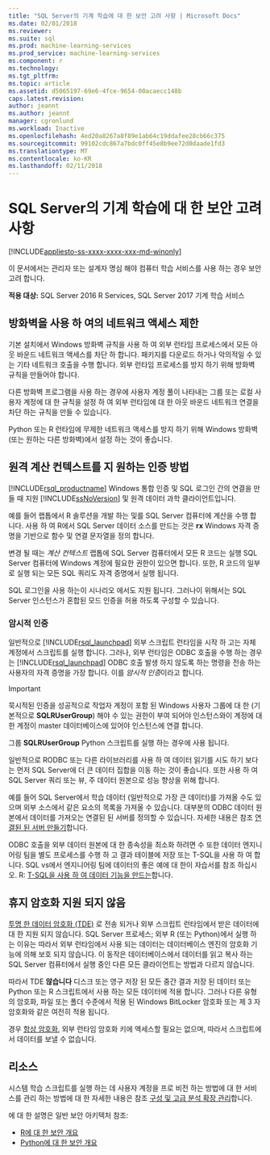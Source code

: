 ```yaml
---
title: "SQL Server의 기계 학습에 대 한 보안 고려 사항 | Microsoft Docs"
ms.date: 02/01/2018
ms.reviewer: 
ms.suite: sql
ms.prod: machine-learning-services
ms.prod_service: machine-learning-services
ms.component: r
ms.technology: 
ms.tgt_pltfrm: 
ms.topic: article
ms.assetid: d5065197-69e6-4fce-9654-00acaecc148b
caps.latest.revision: 
author: jeannt
ms.author: jeannt
manager: cgronlund
ms.workload: Inactive
ms.openlocfilehash: 4ed20a8267a8f89e1ab64c19ddafee28cb66c375
ms.sourcegitcommit: 99102cdc867a7bdc0ff45e8b9ee72d0daade1fd3
ms.translationtype: MT
ms.contentlocale: ko-KR
ms.lasthandoff: 02/11/2018
---
```

# <a name="security-considerations-for-machine-learning-in-sql-server"></a>SQL Server의 기계 학습에 대 한 보안 고려 사항
[!INCLUDE[appliesto-ss-xxxx-xxxx-xxx-md-winonly](../../includes/appliesto-ss-xxxx-xxxx-xxx-md-winonly.md)]

이 문서에서는 관리자 또는 설계자 명심 해야 컴퓨터 학습 서비스를 사용 하는 경우 보안 고려 합니다.

**적용 대상:** SQL Server 2016 R Services, SQL Server 2017 기계 학습 서비스

## <a name="use-a-firewall-to-restrict-network-access"></a>방화벽을 사용 하 여의 네트워크 액세스 제한

기본 설치에서 Windows 방화벽 규칙을 사용 하 여 외부 런타임 프로세스에서 모든 아웃 바운드 네트워크 액세스를 차단 하 합니다. 패키지를 다운로드 하거나 악의적일 수 있는 기타 네트워크 호출을 수행 합니다. 외부 런타임 프로세스를 방지 하기 위해 방화벽 규칙을 만들어야 합니다.

다른 방화벽 프로그램을 사용 하는 경우에 사용자 계정 풀이 나타내는 그룹 또는 로컬 사용자 계정에 대 한 규칙을 설정 하 여 외부 런타임에 대 한 아웃 바운드 네트워크 연결을 차단 하는 규칙을 만들 수 있습니다.

Python 또는 R 런타임에 무제한 네트워크 액세스를 방지 하기 위해 Windows 방화벽 (또는 원하는 다른 방화벽)에서 설정 하는 것이 좋습니다.

## <a name="authentication-methods-supported-for-remote-compute-contexts"></a>원격 계산 컨텍스트를 지 원하는 인증 방법

[!INCLUDE[rsql_productname](../../includes/rsql-productname-md.md)] Windows 통합 인증 및 SQL 로그인 간의 연결을 만들 때 지원 [!INCLUDE[ssNoVersion](../../includes/ssnoversion-md.md)] 및 원격 데이터 과학 클라이언트입니다.

예를 들어 랩톱에서 R 솔루션을 개발 하는 및를 SQL Server 컴퓨터에 계산을 수행 합니다. 사용 하 여 R에서 SQL Server 데이터 소스를 만드는 것은 **rx** Windows 자격 증명을 기반으로 함수 및 연결 문자열을 정의 합니다.

변경 될 때는 _계산 컨텍스트_ 랩톱에 SQL Server 컴퓨터에서 모든 R 코드는 실행 SQL Server 컴퓨터에 Windows 계정에 필요한 권한이 있으면 합니다. 또한, R 코드의 일부로 실행 되는 모든 SQL 쿼리도 자격 증명에서 실행 됩니다.

SQL 로그인을 사용 하는이 시나리오 에서도 지원 됩니다. 그러나이 위해서는 SQL Server 인스턴스가 혼합된 모드 인증을 허용 하도록 구성할 수 있습니다.

### <a name="implied-authentication"></a>암시적 인증

 일반적으로 [!INCLUDE[rsql_launchpad](../../includes/rsql-launchpad-md.md)] 외부 스크립트 런타임을 시작 하 고는 자체 계정에서 스크립트를 실행 합니다. 그러나, 외부 런타임은 ODBC 호출을 수행 하는 경우는 [!INCLUDE[rsql_launchpad](../../includes/rsql-launchpad-md.md)] ODBC 호출 발생 하지 않도록 하는 명령을 전송 하는 사용자의 자격 증명을 가장 합니다. 이를 *암시적 인증*이라고 합니다.
 
 > [!IMPORTANT]
 > 묵시적된 인증을 성공적으로 작업자 계정이 포함 된 Windows 사용자 그룹에 대 한 (기본적으로 **SQLRUserGroup**) 해야 수 있는 권한이 부여 되어야 인스턴스와이 계정에 대 한 계정이 master 데이터베이스에 있어야 인스턴스에 연결 합니다.
 > 
 > 그룹 **SQLRUserGroup** Python 스크립트를 실행 하는 경우에 사용 됩니다. 

일반적으로 RODBC 또는 다른 라이브러리를 사용 하 여 데이터 읽기를 시도 하기 보다는 먼저 SQL Server에 더 큰 데이터 집합을 이동 하는 것이 좋습니다. 또한 사용 하 여 SQL Server 쿼리 또는 뷰, 주 데이터 원본으로 성능 향상을 위해 합니다. 

예를 들어 SQL Server에서 학습 데이터 (일반적으로 가장 큰 데이터)를 가져올 수도 있으며 외부 소스에서 같은 요소의 목록을 가져올 수 있습니다. 대부분의 ODBC 데이터 원본에서 데이터를 가져오는 연결된 된 서버를 정의할 수 있습니다. 자세한 내용은 참조 [연결된 된 서버 만들기](https://docs.microsoft.com/sql/relational-databases/linked-servers/create-linked-servers-sql-server-database-engine)합니다.

ODBC 호출을 외부 데이터 원본에 대 한 종속성을 최소화 하려면 수 또한 데이터 엔지니어링 팀을 별도 프로세스를 수행 하 고 결과 테이블에 저장 또는 T-SQL을 사용 하 여 합니다. SQL vs에서 엔지니어링 팀에 데이터의 좋은 예에 대 한이 자습서를 참조 하십시오. R: [T-SQL을 사용 하 여 데이터 기능을 만드는](../tutorials/sqldev-create-data-features-using-t-sql.md)합니다.

## <a name="no-support-for-encryption-at-rest"></a>휴지 암호화 지원 되지 않음

[투명 한 데이터 암호화 (TDE)](https://docs.microsoft.com/sql/relational-databases/security/encryption/transparent-data-encryption) 로 전송 되거나 외부 스크립트 런타임에서 받은 데이터에 대 한 지원 되지 않습니다. SQL Server 프로세스; 외부 R (또는 Python)에서 실행 하는 이유는 따라서 외부 런타임에서 사용 되는 데이터는 데이터베이스 엔진의 암호화 기능에 의해 보호 되지 않습니다.  이 동작은 데이터베이스에서 데이터를 읽고 복사 하는 SQL Server 컴퓨터에서 실행 중인 다른 모든 클라이언트는 방법과 다르지 않습니다.

따라서 TDE **않습니다** 디스크 또는 영구 저장 된 모든 중간 결과 저장 된 데이터 또는 Python 또는 R 스크립트에서 사용 하는 모든 데이터에 적용 합니다. 그러나 다른 유형의 암호화, 파일 또는 폴더 수준에서 적용 된 Windows BitLocker 암호화 또는 제 3 자 암호화와 같은 여전히 적용 됩니다.

경우 [항상 암호화](https://docs.microsoft.com/sql/relational-databases/security/encryption/overview-of-key-management-for-always-encrypted), 외부 런타임 암호화 키에 액세스할 필요는 없으며, 따라서 스크립트에서 데이터를 보낼 수 없습니다.

## <a name="resources"></a>리소스

시스템 학습 스크립트를 실행 하는 데 사용자 계정을 프로 비전 하는 방법에 대 한 서비스를 관리 하는 방법에 대 한 자세한 내용은 참조 [구성 및 고급 분석 확장 관리](../../advanced-analytics/r/configure-and-manage-advanced-analytics-extensions.md)합니다.

에 대 한 설명은 일반 보안 아키텍처 참조:

+ [R에 대 한 보안 개요](security-overview-sql-server-r.md)
+ [Python에 대 한 보안 개요](../python/security-overview-sql-server-python-services.md)

